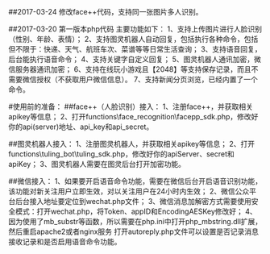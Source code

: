 ##2017-03-24
修改face++代码，支持同一张图片多人识别。

##2017-03-20
第一版本php代码
主要功能如下：
1、支持上传图片进行人脸识别（性别、年龄、表情）；
2、支持图灵机器人自动回复，包括执行各种命令，包括但不限于：快递、天气、航班车次、菜谱等等日常生活查询；
3、支持语音回复，后台能执行语音命令；
4、支持关键字自定义回复；
5、图灵机器人通讯加密，微信服务器通讯加密；
6、支持在线玩小游戏且【2048】等支持保存记录，而且不需要微信授权（不获取用户微信信息）。
7、支持新闻分页浏览，已经内置了一个命令。

#使用前的准备：
##face++（人脸识别）接入：
1、注册face++，并获取相关apikey等信息；
2、打开functions\face_recognition\facepp_sdk.php，修改好你的api(server)地址、api_key和api_secret。

##图灵机器人接入：
1、注册图灵机器人，并获取相关apikey等信息；
2、打开functions\tuling_bot\tuling_sdk.php，修改好你的apiServer、secret和apiKey；
3、图灵机器人需要在图灵后台打开加密功能。

##微信接入：
1、如果要开启语音命令功能，需要在微信后台开启语音识别功能，该功能对新关注用户立即生效，对以关注用户在24小时内生效；
2、微信公众平台后台接入地址要定位到wechat.php文件；
3、微信消息加解密方式需要使用安全模式：打开wechat.php，将Token、appID和EncodingAESKey修改好；
4、因为使用了mb_substr等函数，所以需要在php.ini中打开php_mbstring.dll扩展，然后重启apache2或者nginx服务
打开autoreply.php文件可以设置是否记录消息接收记录和是否启用语音命令功能。
